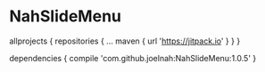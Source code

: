 # NahSlideMenu
allprojects {
		repositories {
			...
			maven { url 'https://jitpack.io' }
		}
	}
  
  
  dependencies {
	        compile 'com.github.joelnah:NahSlideMenu:1.0.5'
	}
